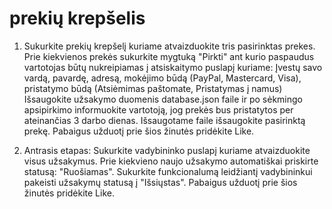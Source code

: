 # prekių krepšelis

1. Sukurkite prekių krepšelį kuriame atvaizduokite tris pasirinktas prekes.
   Prie kiekvienos prekės sukurkite mygtuką "Pirkti" ant kurio paspaudus vartotojas būtų nukreipiamas į atsiskaitymo puslapį kuriame:
   Įvestų savo vardą, pavardę, adresą, mokėjimo būdą (PayPal, Mastercard, Visa), pristatymo būdą (Atsiėmimas paštomate, Pristatymas į namus)
   Išsaugokite užsakymo duomenis database.json faile ir po sėkmingo apsipirkimo informuokite vartotoją, jog prekės bus pristatytos per ateinančias 3 darbo dienas.
   Išsaugotame faile išsaugokite pasirinktą prekę.
   Pabaigus užduotį prie šios žinutės pridėkite Like.

2. Antrasis etapas:
   Sukurkite vadybininko puslapį kuriame atvaizduokite visus užsakymus.
   Prie kiekvieno naujo užsakymo automatiškai priskirte statusą: "Ruošiamas".
   Sukurkite funkcionalumą leidžiantį vadybininkui pakeisti užsakymų statusą į "Išsiųstas".
   Pabaigus užduotį prie šios žinutės pridėkite Like.
